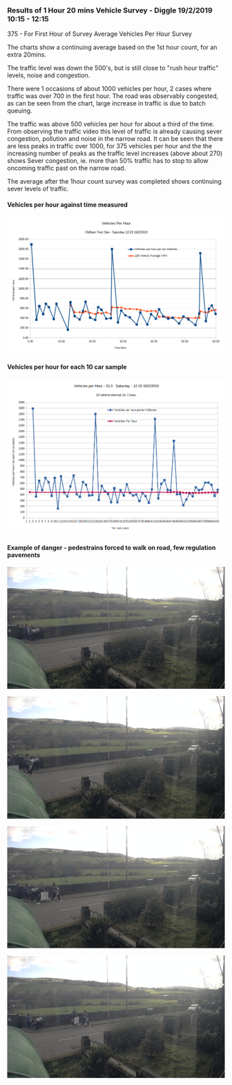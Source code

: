 ### Results of 1 Hour 20 mins Vehicle Survey - Diggle 19/2/2019 10:15 - 12:15

375    - For First Hour of Survey Average Vehicles Per Hour Survey  

The charts show a continuing average based on the 1st hour count, for an extra 20mins.


The traffic level was down the 500's, but is still close to "rush hour traffic" levels, noise and congestion.


There were 1 occasions of about 1000 vehicles per hour, 2 cases where traffic was over 700 in the first hour. The road was observably congested, as can be seen from the chart, large increase in traffic is due to batch queuing.

The traffic was above 500 vehicles per hour  for about a third of the time. From observing the traffic video this level of traffic is already causing sever congestion, pollution and noise in the narrow road. It can be seen that there are less peaks in traffic over 1000, for 375 vehicles per hour and the the increasing number of peaks as the traffic level increases (above about 270) shows Sever congestion, ie. more than 50% traffic has to  stop to allow oncoming traffic past on the narrow road. 

The average after the 1hour count survey was completed shows continuing sever levels of traffic.



#### Vehicles per hour against time measured  


![Vehicles /hour - Oldham 16.2.2019](https://raw.githubusercontent.com/wrapperband/OpenTrafficSurvey/master/CaseStudies/2019-02-16%20-%20Oldham%20Test%20Site1HrSurvey/Images/2019-2-16-vph-01.png)


#### Vehicles per hour for each 10 car sample  

![Vehicles /hour - Oldham 16.2.2019](https://raw.githubusercontent.com/wrapperband/OpenTrafficSurvey/master/CaseStudies/2019-02-16%20-%20Oldham%20Test%20Site1HrSurvey/Images/2019-2-16-vph-02.png)



#### Example of danger - pedestrains forced to walk on road, few regulation pavements  


![Vehicles /hour - Oldham 16.2.2019](https://raw.githubusercontent.com/wrapperband/OpenTrafficSurvey/master/CaseStudies/2019-02-16%20-%20Oldham%20Test%20Site1HrSurvey/Images/2019-feb-1-4.png)


![Vehicles /hour - Oldham 16.2.2019](https://raw.githubusercontent.com/wrapperband/OpenTrafficSurvey/master/CaseStudies/2019-02-16%20-%20Oldham%20Test%20Site1HrSurvey/Images/2019-feb-1-4b.png)


![Vehicles /hour - Oldham 16.2.2019](https://raw.githubusercontent.com/wrapperband/OpenTrafficSurvey/master/CaseStudies/2019-02-16%20-%20Oldham%20Test%20Site1HrSurvey/Images/2019-feb-1-4c.png)


![Vehicles /hour - Oldham 16.2.2019](https://raw.githubusercontent.com/wrapperband/OpenTrafficSurvey/master/CaseStudies/2019-02-16%20-%20Oldham%20Test%20Site1HrSurvey/Images/2019-feb-1-4d.png)



